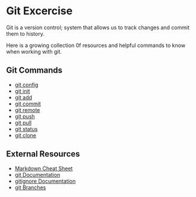 # Git Excercise
Git is a version control; system that allows us to track changes and commit them to history.

Here is a growing collection 0f resources  and helpful commands to know when working with git.
## Git Commands
- [git config](../Commands/Config.md)
- [git init](../Commands/Init.md)
- [git add](../Commands/Add.md)
- [git commit](../Commands/Commit.md)
- [git remote](../Commands/Remote.md)
- [git push](../Commands/Push.md)
- [git pull](../Commands/pull.md)
- [git status](../Commands/Status.md)
- [git clone](../Commands/clone.md)

## External Resources
- [Markdown Cheat Sheet](https://www.markdownguide.org/cheat-sheet/)
- [git Documentation](https://git-scm.com/docs)
- [gitignore Documentation](https://git-scm.com/docs/gitignore)
- [git Branches](https://git-scm.com/book/en/v2/Git-Branching-Branches-in-a-Nutshell)